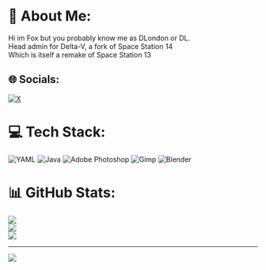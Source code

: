 # 💫 About Me:
Hi im Fox  but you probably know me as DLondon or DL.<br>Head admin for Delta-V, a fork of Space Station 14<br>Which is itself a remake of Space Station 13


## 🌐 Socials:
[![X](https://img.shields.io/badge/X-black.svg?logo=X&logoColor=white)](https://x.com/flamingraz) 

# 💻 Tech Stack:
![YAML](https://img.shields.io/badge/yaml-%23ffffff.svg?style=for-the-badge&logo=yaml&logoColor=151515) ![Java](https://img.shields.io/badge/java-%23ED8B00.svg?style=for-the-badge&logo=openjdk&logoColor=white) ![Adobe Photoshop](https://img.shields.io/badge/adobe%20photoshop-%2331A8FF.svg?style=for-the-badge&logo=adobe%20photoshop&logoColor=white) ![Gimp](https://img.shields.io/badge/Gimp-657D8B?style=for-the-badge&logo=gimp&logoColor=FFFFFF) ![Blender](https://img.shields.io/badge/blender-%23F5792A.svg?style=for-the-badge&logo=blender&logoColor=white)
# 📊 GitHub Stats:
![](https://github-readme-stats.vercel.app/api?username=therealDLondon&theme=default&hide_border=true&include_all_commits=false&count_private=false)<br/>
![](https://github-readme-streak-stats.herokuapp.com/?user=therealDLondon&theme=default&hide_border=true)<br/>
![](https://github-readme-stats.vercel.app/api/top-langs/?username=therealDLondon&theme=default&hide_border=true&include_all_commits=false&count_private=false&layout=compact)

---
[![](https://visitcount.itsvg.in/api?id=therealDLondon&icon=0&color=0)](https://visitcount.itsvg.in)

<!-- Proudly created with GPRM ( https://gprm.itsvg.in ) -->

